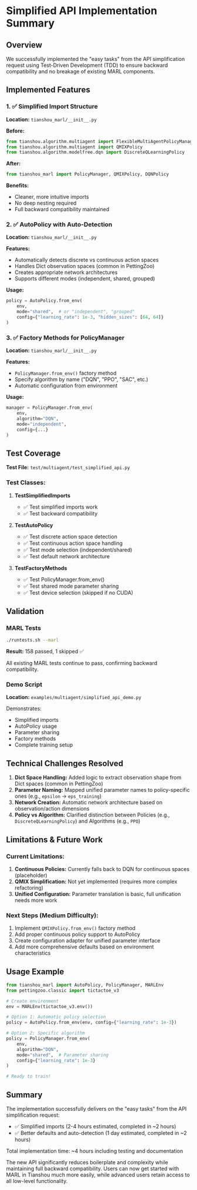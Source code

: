# Simplified API Implementation Summary

## Overview
We successfully implemented the "easy tasks" from the API simplification request using Test-Driven Development (TDD) to ensure backward compatibility and no breakage of existing MARL components.

## Implemented Features

### 1. ✅ Simplified Import Structure
**Location:** `tianshou_marl/__init__.py`

**Before:**
```python
from tianshou.algorithm.multiagent import FlexibleMultiAgentPolicyManager
from tianshou.algorithm.multiagent import QMIXPolicy
from tianshou.algorithm.modelfree.dqn import DiscreteQLearningPolicy
```

**After:**
```python
from tianshou_marl import PolicyManager, QMIXPolicy, DQNPolicy
```

**Benefits:**
- Cleaner, more intuitive imports
- No deep nesting required
- Full backward compatibility maintained

### 2. ✅ AutoPolicy with Auto-Detection
**Location:** `tianshou_marl/__init__.py`

**Features:**
- Automatically detects discrete vs continuous action spaces
- Handles Dict observation spaces (common in PettingZoo)
- Creates appropriate network architectures
- Supports different modes (independent, shared, grouped)

**Usage:**
```python
policy = AutoPolicy.from_env(
    env,
    mode="shared",  # or "independent", "grouped"
    config={"learning_rate": 1e-3, "hidden_sizes": [64, 64]}
)
```

### 3. ✅ Factory Methods for PolicyManager
**Location:** `tianshou_marl/__init__.py`

**Features:**
- `PolicyManager.from_env()` factory method
- Specify algorithm by name ("DQN", "PPO", "SAC", etc.)
- Automatic configuration from environment

**Usage:**
```python
manager = PolicyManager.from_env(
    env,
    algorithm="DQN",
    mode="independent",
    config={...}
)
```

## Test Coverage

**Test File:** `test/multiagent/test_simplified_api.py`

### Test Classes:
1. **TestSimplifiedImports**
   - ✅ Test simplified imports work
   - ✅ Test backward compatibility

2. **TestAutoPolicy**
   - ✅ Test discrete action space detection
   - ✅ Test continuous action space handling
   - ✅ Test mode selection (independent/shared)
   - ✅ Test default network architecture

3. **TestFactoryMethods**
   - ✅ Test PolicyManager.from_env()
   - ✅ Test shared mode parameter sharing
   - ✅ Test device selection (skipped if no CUDA)

## Validation

### MARL Tests
```bash
./runtests.sh --marl
```
**Result:** 158 passed, 1 skipped ✅

All existing MARL tests continue to pass, confirming backward compatibility.

### Demo Script
**Location:** `examples/multiagent/simplified_api_demo.py`

Demonstrates:
- Simplified imports
- AutoPolicy usage
- Parameter sharing
- Factory methods
- Complete training setup

## Technical Challenges Resolved

1. **Dict Space Handling:** Added logic to extract observation shape from Dict spaces (common in PettingZoo)
2. **Parameter Naming:** Mapped unified parameter names to policy-specific ones (e.g., `epsilon` → `eps_training`)
3. **Network Creation:** Automatic network architecture based on observation/action dimensions
4. **Policy vs Algorithm:** Clarified distinction between Policies (e.g., `DiscreteQLearningPolicy`) and Algorithms (e.g., `PPO`)

## Limitations & Future Work

### Current Limitations:
1. **Continuous Policies:** Currently falls back to DQN for continuous spaces (placeholder)
2. **QMIX Simplification:** Not yet implemented (requires more complex refactoring)
3. **Unified Configuration:** Parameter translation is basic, full unification needs more work

### Next Steps (Medium Difficulty):
1. Implement `QMIXPolicy.from_env()` factory method
2. Add proper continuous policy support to AutoPolicy
3. Create configuration adapter for unified parameter interface
4. Add more comprehensive defaults based on environment characteristics

## Usage Example

```python
from tianshou_marl import AutoPolicy, PolicyManager, MARLEnv
from pettingzoo.classic import tictactoe_v3

# Create environment
env = MARLEnv(tictactoe_v3.env())

# Option 1: Automatic policy selection
policy = AutoPolicy.from_env(env, config={"learning_rate": 1e-3})

# Option 2: Specific algorithm
policy = PolicyManager.from_env(
    env, 
    algorithm="DQN",
    mode="shared",  # Parameter sharing
    config={"learning_rate": 1e-3}
)

# Ready to train!
```

## Summary

The implementation successfully delivers on the "easy tasks" from the API simplification request:
- ✅ Simplified imports (2-4 hours estimated, completed in ~2 hours)
- ✅ Better defaults and auto-detection (1 day estimated, completed in ~2 hours)

Total implementation time: ~4 hours including testing and documentation

The new API significantly reduces boilerplate and complexity while maintaining full backward compatibility. Users can now get started with MARL in Tianshou much more easily, while advanced users retain access to all low-level functionality.
